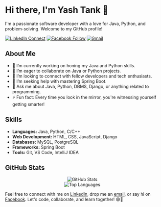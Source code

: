 # Hi there, I'm Yash Tank 👋

I'm a passionate software developer with a love for Java, Python, and problem-solving. Welcome to my GitHub profile!

[![LinkedIn Connect](https://img.shields.io/badge/LinkedIn-Connect-blue?style=for-the-badge&logo=linkedin)](https://www.linkedin.com/in/tyjtank/)
[![Facebook Follow](https://img.shields.io/badge/Facebook-Follow-blue?style=for-the-badge&logo=facebook)](https://www.facebook.com/people/Yash-Tank/100006877323735/)
[![Gmail](https://img.shields.io/badge/Gmail-Send%20Mail-red?style=for-the-badge&logo=gmail)](mailto:yashtank09@gmail.com?subject=From%20GitHub&body=Hi,%20there.%20Found%20you%20from%20GitHub.)

## About Me

- 🔭 I’m currently working on honing my Java and Python skills.
- 🌱 I’m eager to collaborate on Java or Python projects.
- 👯 I’m looking to connect with fellow developers and tech enthusiasts.
- 🤔 I’m seeking help with mastering Spring Boot.
- 💬 Ask me about Java, Python, DBMS, Django, or anything related to programming.
- ⚡ Fun fact: Every time you look in the mirror, you're witnessing yourself getting smarter!

## Skills

- **Languages:** Java, Python, C/C++
- **Web Development:** HTML, CSS, JavaScript, Django
- **Databases:** MySQL, PostgreSQL
- **Frameworks:** Spring Boot
- **Tools:** Git, VS Code, IntelliJ IDEA

## GitHub Stats

<div align="center">
  <img src="https://github-readme-stats.vercel.app/api?username=yashtank09&show_icons=true&theme=radical" alt="GitHub Stats"/>
</div>

<div align="center">
  <img src="https://github-readme-stats.vercel.app/api/top-langs/?username=yashtank09&layout=compact&theme=tokyonight" alt="Top Languages"/>
</div>

Feel free to connect with me on [LinkedIn](https://www.linkedin.com/in/tyjtank/), drop me an [email](mailto:yashtank09@gmail.com), or say hi on [Facebook](https://www.facebook.com/people/Yash-Tank/100006877323735/). Let's code, collaborate, and learn together! 😄🚀
